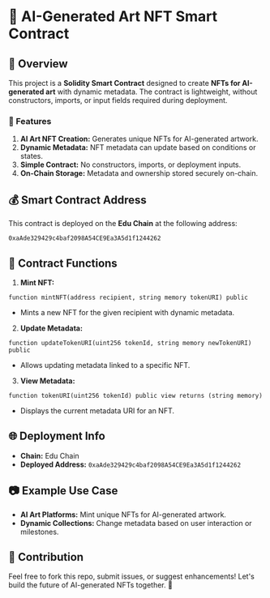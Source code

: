 # 🎨 AI-Generated Art NFT Smart Contract

## 📜 Overview
This project is a **Solidity Smart Contract** designed to create **NFTs for AI-generated art** with dynamic metadata. The contract is lightweight, without constructors, imports, or input fields required during deployment.

### 🚀 Features
1. **AI Art NFT Creation:** Generates unique NFTs for AI-generated artwork.
2. **Dynamic Metadata:** NFT metadata can update based on conditions or states.
3. **Simple Contract:** No constructors, imports, or deployment inputs.
4. **On-Chain Storage:** Metadata and ownership stored securely on-chain.

## 💰 Smart Contract Address
This contract is deployed on the **Edu Chain** at the following address:
```
0xaAde329429c4baf2098A54CE9Ea3A5d1f1244262
```

## 📝 Contract Functions

1. **Mint NFT:**
```solidity
function mintNFT(address recipient, string memory tokenURI) public
```
- Mints a new NFT for the given recipient with dynamic metadata.

2. **Update Metadata:**
```solidity
function updateTokenURI(uint256 tokenId, string memory newTokenURI) public
```
- Allows updating metadata linked to a specific NFT.

3. **View Metadata:**
```solidity
function tokenURI(uint256 tokenId) public view returns (string memory)
```
- Displays the current metadata URI for an NFT.

## 🌐 Deployment Info
- **Chain:** Edu Chain
- **Deployed Address:** `0xaAde329429c4baf2098A54CE9Ea3A5d1f1244262`

## 📷 Example Use Case
- **AI Art Platforms:** Mint unique NFTs for AI-generated artwork.
- **Dynamic Collections:** Change metadata based on user interaction or milestones.

## 🤝 Contribution
Feel free to fork this repo, submit issues, or suggest enhancements! Let's build the future of AI-generated NFTs together. 🚀

